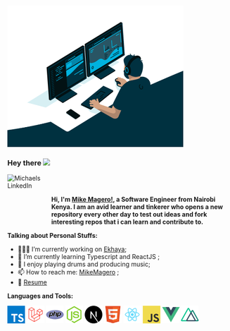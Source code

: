 
<img alt="GIF" src="https://github.com/abel-masila/abel-masila/blob/master/code.gif?raw=true" width="400" height="320" />

### Hey there <img src="https://media.giphy.com/media/hvRJCLFzcasrR4ia7z/giphy.gif" width="25px">


<a href="https://www.linkedin.com/in/michael-magero">
  <img align="left" alt="Michaels LinkedIn" width="100" height="100" src="https://content.linkedin.com/content/dam/me/business/en-us/amp/brand-site/v2/bg/LI-Logo.svg.original.svg"/>
</a>
<br>
<br>

**Hi, I'm [Mike Magero!](https://www.mikemagero.co.ke/), a Software Engineer from Nairobi Kenya. I am an avid learner and tinkerer who opens a new repository every other day to test out ideas and fork interesting repos that i can learn and contribute to.**


**Talking about Personal Stuffs:**

- 👨🏽‍💻 I’m currently working on <a href="https://ekhaya.io">Ekhaya</a>;
- 🌱 I’m currently learning Typescript and ReactJS ;
- 🥁 I enjoy playing drums and producing music; 
- 📫 How to reach me: [MikeMagero](mailto:michaelmagero2@gmail.com) ;
- 📝 [Resume](https://drive.google.com/file/d/14yqxtXiJaIu9iUStEYMxVdwmkWY2JXiq/view)


**Languages and Tools:**

<code><img height="40" width="40" src="https://raw.githubusercontent.com/github/explore/80688e429a7d4ef2fca1e82350fe8e3517d3494d/topics/typescript/typescript.png"></code>
<code><img height="40" width="40"  src="https://raw.githubusercontent.com/github/explore/80688e429a7d4ef2fca1e82350fe8e3517d3494d/topics/laravel/laravel.png"></code>
<code><img height="40" width="40" src="https://raw.githubusercontent.com/github/explore/80688e429a7d4ef2fca1e82350fe8e3517d3494d/topics/php/php.png"></code>
<code><img height="40" width="40"  src="https://raw.githubusercontent.com/devicons/devicon/master/icons/nodejs/nodejs-original.svg"></code>
<code><img height="40" width="40"  src="https://raw.githubusercontent.com/devicons/devicon/master/icons/nextjs/nextjs-original.svg"></code>
<code><img height="40" width="40"  src="https://raw.githubusercontent.com/devicons/devicon/master/icons/html5/html5-original.svg"></code>
<code><img height="40" width="40" src="https://raw.githubusercontent.com/github/explore/5c058a388828bb5fde0bcafd4bc867b5bb3f26f3/topics/react/react.png"></code>
<code><img height="40" width="40" src="https://raw.githubusercontent.com/github/explore/5c058a388828bb5fde0bcafd4bc867b5bb3f26f3/topics/javascript/javascript.png"></code>
<code><img height="40" width="40" src="https://raw.githubusercontent.com/github/explore/5c058a388828bb5fde0bcafd4bc867b5bb3f26f3/topics/vue/vue.png"></code>
<code><img height="40" width="40"  src="https://raw.githubusercontent.com/devicons/devicon/master/icons/nuxtjs/nuxtjs-original.svg"></code>
